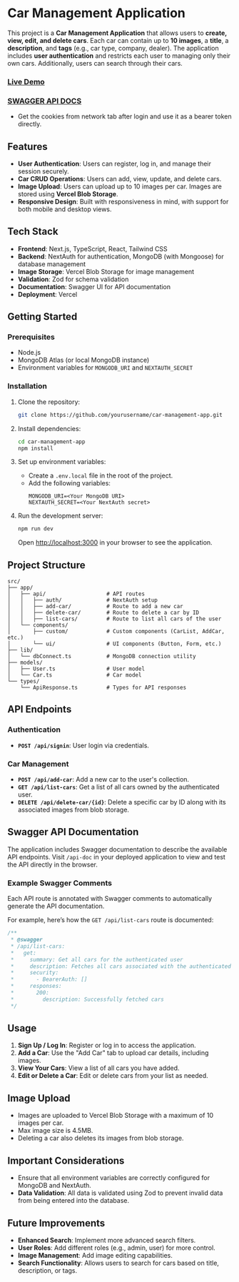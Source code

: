 # Car Management Application

This project is a **Car Management Application** that allows users to **create, view, edit, and delete cars**. Each car can contain up to **10 images**, a **title**, a **description**, and **tags** (e.g., car type, company, dealer). The application includes **user authentication** and restricts each user to managing only their own cars. Additionally, users can search through their cars.

### [Live Demo](https://car-management-app-mu.vercel.app/)
### [SWAGGER API DOCS](https://car-management-app-mu.vercel.app/api/api-doc)
   - Get the cookies from network tab after login and use it as a bearer token directly.
## Features

- **User Authentication**: Users can register, log in, and manage their session securely.
- **Car CRUD Operations**: Users can add, view, update, and delete cars.
- **Image Upload**: Users can upload up to 10 images per car. Images are stored using **Vercel Blob Storage**.
- **Responsive Design**: Built with responsiveness in mind, with support for both mobile and desktop views.

## Tech Stack

- **Frontend**: Next.js, TypeScript, React, Tailwind CSS
- **Backend**: NextAuth for authentication, MongoDB (with Mongoose) for database management
- **Image Storage**: Vercel Blob Storage for image management
- **Validation**: Zod for schema validation
- **Documentation**: Swagger UI for API documentation
- **Deployment**: Vercel

## Getting Started

### Prerequisites

- Node.js
- MongoDB Atlas (or local MongoDB instance)
- Environment variables for `MONGODB_URI` and `NEXTAUTH_SECRET`

### Installation

1. Clone the repository:
   ```bash
   git clone https://github.com/yourusername/car-management-app.git
   ```
   
2. Install dependencies:
   ```bash
   cd car-management-app
   npm install
   ```

3. Set up environment variables:

   - Create a `.env.local` file in the root of the project.
   - Add the following variables:
     ```
     MONGODB_URI=<Your MongoDB URI>
     NEXTAUTH_SECRET=<Your NextAuth secret>
     ```

4. Run the development server:
   ```bash
   npm run dev
   ```
   Open [http://localhost:3000](http://localhost:3000) in your browser to see the application.

## Project Structure

```plaintext
src/
├── app/
│   ├── api/                   # API routes
│   │   ├── auth/              # NextAuth setup
│   │   ├── add-car/           # Route to add a new car
│   │   ├── delete-car/        # Route to delete a car by ID
│   │   ├── list-cars/         # Route to list all cars of the user
│   └── components/
│       ├── custom/            # Custom components (CarList, AddCar, etc.)
│       └── ui/                # UI components (Button, Form, etc.)
├── lib/
│   └── dbConnect.ts           # MongoDB connection utility
├── models/
│   ├── User.ts                # User model
│   └── Car.ts                 # Car model
└── types/
    └── ApiResponse.ts         # Types for API responses
```

## API Endpoints

### Authentication

- **`POST /api/signin`**: User login via credentials.

### Car Management

- **`POST /api/add-car`**: Add a new car to the user's collection.
- **`GET /api/list-cars`**: Get a list of all cars owned by the authenticated user.
- **`DELETE /api/delete-car/{id}`**: Delete a specific car by ID along with its associated images from blob storage.

## Swagger API Documentation

The application includes Swagger documentation to describe the available API endpoints. Visit `/api-doc` in your deployed application to view and test the API directly in the browser.

### Example Swagger Comments

Each API route is annotated with Swagger comments to automatically generate the API documentation.

For example, here’s how the `GET /api/list-cars` route is documented:

```typescript
/**
 * @swagger
 * /api/list-cars:
 *   get:
 *     summary: Get all cars for the authenticated user
 *     description: Fetches all cars associated with the authenticated user.
 *     security:
 *       - BearerAuth: []
 *     responses:
 *       200:
 *         description: Successfully fetched cars
 */
```

## Usage

1. **Sign Up / Log In**: Register or log in to access the application.
2. **Add a Car**: Use the "Add Car" tab to upload car details, including images.
3. **View Your Cars**: View a list of all cars you have added.
4. **Edit or Delete a Car**: Edit or delete cars from your list as needed.

## Image Upload

- Images are uploaded to Vercel Blob Storage with a maximum of 10 images per car.
- Max image size is 4.5MB.
- Deleting a car also deletes its images from blob storage.

## Important Considerations

- Ensure that all environment variables are correctly configured for MongoDB and NextAuth.
- **Data Validation**: All data is validated using Zod to prevent invalid data from being entered into the database.

## Future Improvements

- **Enhanced Search**: Implement more advanced search filters.
- **User Roles**: Add different roles (e.g., admin, user) for more control.
- **Image Management**: Add image editing capabilities.
- **Search Functionality**: Allows users to search for cars based on title, description, or tags.
